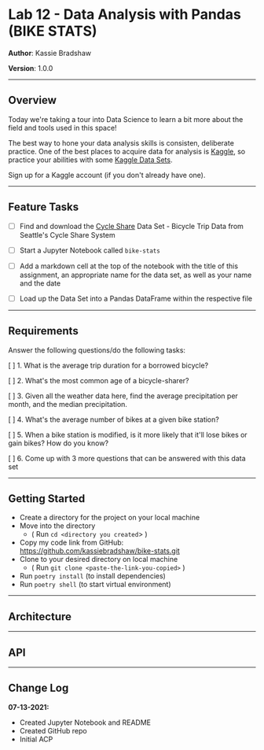# Lab 12 - Data Analysis with Pandas (BIKE STATS)

**Author**: Kassie Bradshaw

**Version**: 1.0.0

---

## Overview
<!-- Provide a high level overview of what this application is and why you are building it, beyond the fact that it's an assignment for a Code Fellows 401 class. (i.e. What's your problem domain?) -->

Today we're taking a tour into Data Science to learn a bit more about the field and tools used in this space!

The best way to hone your data analysis skills is consisten, deliberate practice. One of the best places to acquire data for analysis is [Kaggle](https://www.kaggle.com/), so practice your abilities with some [Kaggle Data Sets](https://www.kaggle.com/datasets).

Sign up for a Kaggle account (if you don't already have one).

---

## Feature Tasks

* [ ] Find and download the [Cycle Share](https://www.kaggle.com/pronto/cycle-share-dataset) Data Set - Bicycle Trip Data from Seattle's Cycle Share System

* [ ] Start a Jupyter Notebook called `bike-stats`
* [ ] Add a markdown cell at the top of the notebook with the title of this assignment, an appropriate name for the data set, as well as your name and the date
* [ ] Load up the Data Set into a Pandas DataFrame within the respective file

---

## Requirements

Answer the following questions/do the following tasks:

[ ] 1. What is the average trip duration for a borrowed bicycle?

[ ] 2. What's the most common age of a bicycle-sharer?

[ ] 3. Given all the weather data here, find the average precipitation per month, and the median precipitation.

[ ] 4. What's the average number of bikes at a given bike station?

[ ] 5. When a bike station is modified, is it more likely that it'll lose bikes or gain bikes? How do you know?

[ ] 6. Come up with 3 more questions that can be answered with this data set

---

## Getting Started
<!-- What are the steps that a user must take in order to build this app on their own machine and get it running? -->

* Create a directory for the project on your local machine
* Move into the directory
  * ( Run `cd <directory you created`> )
* Copy my code link from GitHub: <https://github.com/kassiebradshaw/bike-stats.git>
* Clone to your desired directory on local machine
  * ( Run `git clone <paste-the-link-you-copied>` )
* Run `poetry install` (to install dependencies)
* Run `poetry shell` (to start virtual environment)

---

## Architecture

<!-- Provide a detailed description of the application design. What technologies (languages, libraries, etc) you're using, and any other relevant design information. This is also an area which you can include any visuals; flow charts, example usage gifs, screen captures, etc.-->

---

## API

<!-- Provide detailed instructions for your applications usage. This should include any methods or endpoints available to the user/client/developer. Each section should be formatted to provide clear syntax for usage, example calls including input data requirements and options, and example responses or return values. -->

---

## Change Log

**07-13-2021:**

* Created Jupyter Notebook and README
* Created GitHub repo
* Initial ACP
